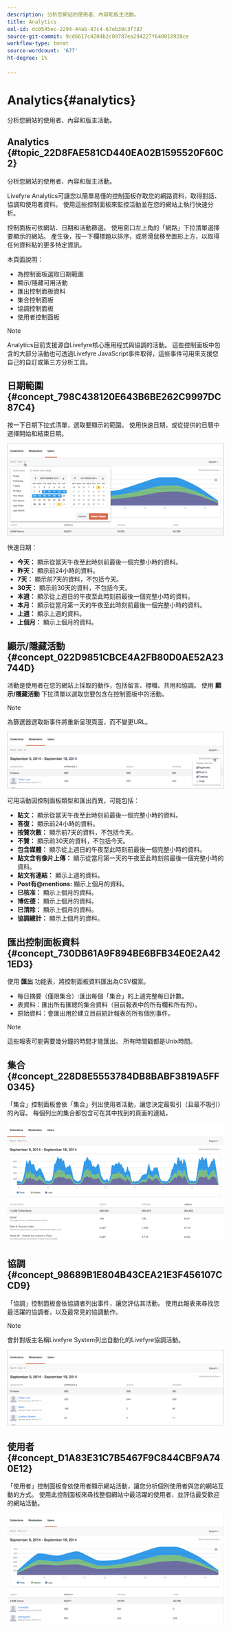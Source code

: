 ```yaml
---
description: 分析您網站的使用者、內容和版主活動。
title: Analytics
exl-id: dc0545ec-2294-44ab-87c4-67eb30c3f787
source-git-commit: 9cd6617c4204b2c09787ea294227f640018928ce
workflow-type: tm+mt
source-wordcount: '677'
ht-degree: 1%

---
```


# Analytics{#analytics}

分析您網站的使用者、內容和版主活動。

## Analytics {#topic_22D8FAE581CD440EA02B1595520F60C2}

分析您網站的使用者、內容和版主活動。

Livefyre Analytics可讓您以簡單易懂的控制面板存取您的網路資料，取得對話、協調和使用者資料。 使用這些控制面板來監控活動並在您的網站上執行快速分析。

控制面板可依網站、日期和活動篩選。 使用窗口左上角的「網路」下拉清單選擇要顯示的網站。 產生後，按一下欄標題以排序，或將滑鼠移至圖形上方，以取得任何資料點的更多特定資訊。

本頁面說明：

* 為控制面板選取日期範圍
* 顯示/隱藏可用活動
* 匯出控制面板資料
* 集合控制面板
* 協調控制面板
* 使用者控制面板

>[!NOTE]
>
>Analytics目前支援源自Livefyre核心應用程式與協調的活動。 這些控制面板中包含的大部分活動也可透過Livefyre JavaScript事件取得，這些事件可用來支援您自己的自訂或第三方分析工具。

## 日期範圍 {#concept_798C438120E643B6BE262C9997DC87C4}

按一下日期下拉式清單，選取要顯示的範圍。 使用快速日期，或從提供的日曆中選擇開始和結束日期。

![](assets/analytics-date-range.png)

快速日期：

* **今天：** 顯示從當天午夜至此時刻前最後一個完整小時的資料。
* **昨天：** 顯示前24小時的資料。
* **7天：** 顯示前7天的資料，不包括今天。
* **30天：** 顯示前30天的資料，不包括今天。
* **本週：** 顯示從上週日的午夜至此時刻前最後一個完整小時的資料。
* **本月：** 顯示從當月第一天的午夜至此時刻前最後一個完整小時的資料。
* **上週：** 顯示上週的資料。
* **上個月：** 顯示上個月的資料。

## 顯示/隱藏活動 {#concept_022D9851CBCE4A2FB80D0AE52A23744D}

活動是使用者在您的網站上採取的動作，包括留言、標幟、共用和協調。 使用 **顯示/隱藏活動** 下拉清單以選取您要包含在控制面板中的活動。

>[!NOTE]
>
>為篩選器選取新事件將重新呈現頁面，而不變更URL。

![](assets/analytics-show-hide-activities.png)

可用活動因控制面板類型和匯出而異，可能包括：

* **貼文：** 顯示從當天午夜至此時刻前最後一個完整小時的資料。
* **答復：** 顯示前24小時的資料。
* **按贊次數：** 顯示前7天的資料，不包括今天。
* **不贊：** 顯示前30天的資料，不包括今天。
* **包含媒體：** 顯示從上週日的午夜至此時刻前最後一個完整小時的資料。
* **貼文含有像片上傳：** 顯示從當月第一天的午夜至此時刻前最後一個完整小時的資料。
* **貼文有連結：** 顯示上週的資料。
* **Post有@mentions:** 顯示上個月的資料。
* **已核准：** 顯示上個月的資料。
* **博佐德：** 顯示上個月的資料。
* **已清除：** 顯示上個月的資料。
* **協調總計：** 顯示上個月的資料。

## 匯出控制面板資料 {#concept_730DB61A9F894BE6BFB34E0E2A421ED3}

使用 **匯出** 功能表，將控制面板資料匯出為CSV檔案。

* 每日摘要（僅限集合）:匯出每個「集合」的上週完整每日計數。
* 表資料：匯出所有匯總的集合資料（目前報表中的所有欄和所有列）。
* 原始資料：會匯出用於建立目前統計報表的所有個別事件。

>[!NOTE]
>
>這些報表可能需要幾分鐘的時間才能匯出。 所有時間戳都是Unix時間。

## 集合 {#concept_228D8E5553784DB8BABF3819A5FF0345}

「集合」控制面板會依「集合」列出使用者活動，讓您決定最吸引（且最不吸引）的內容。 每個列出的集合都包含可在其中找到的頁面的連結。

![](assets/analytics-collections.png)

## 協調 {#concept_98689B1E804B43CEA21E3F456107CCD9}

「協調」控制面板會依協調者列出事件，讓您評估其活動。 使用此報表來尋找您最活躍的協調者，以及最常見的協調動作。

>[!NOTE]
>
>會針對版主名稱Livefyre System列出自動化的Livefyre協調活動。

![](assets/analytics-moderation.png)

## 使用者 {#concept_D1A83E31C7B5467F9C844CBF9A740E12}

「使用者」控制面板會依使用者顯示網站活動，讓您分析個別使用者與您的網站互動的方式。 使用此控制面板來尋找整個網站中最活躍的使用者，並評估最受歡迎的網站活動。

![](assets/analytics-users.png)
